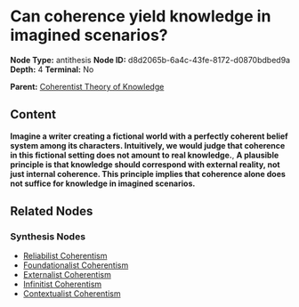 # Can coherence yield knowledge in imagined scenarios?

**Node Type:** antithesis
**Node ID:** d8d2065b-6a4c-43fe-8172-d0870bdbed9a
**Depth:** 4
**Terminal:** No

**Parent:** [Coherentist Theory of Knowledge](coherentist-theory-of-knowledge-synthesis-db563b7b-d735-4ed0-b347-3861c4ccaa56.md)

## Content

**Imagine a writer creating a fictional world with a perfectly coherent belief system among its characters. Intuitively, we would judge that coherence in this fictional setting does not amount to real knowledge.**, **A plausible principle is that knowledge should correspond with external reality, not just internal coherence. This principle implies that coherence alone does not suffice for knowledge in imagined scenarios.**

## Related Nodes

### Synthesis Nodes

- [Reliabilist Coherentism](reliabilist-coherentism-synthesis-920fbaf0-580d-4db4-8ee7-5555e318641f.md)
- [Foundationalist Coherentism](foundationalist-coherentism-synthesis-15dce1cc-c0e6-4355-9feb-b7100b6c0690.md)
- [Externalist Coherentism](externalist-coherentism-synthesis-ac7f0ce1-3eae-4f93-8fab-bd6677d182e4.md)
- [Infinitist Coherentism](infinitist-coherentism-synthesis-cb75a12f-dd0b-483a-a5ab-40a27ac035c7.md)
- [Contextualist Coherentism](contextualist-coherentism-synthesis-848848b2-8c00-4d3c-8db9-b7ebf38b688b.md)
